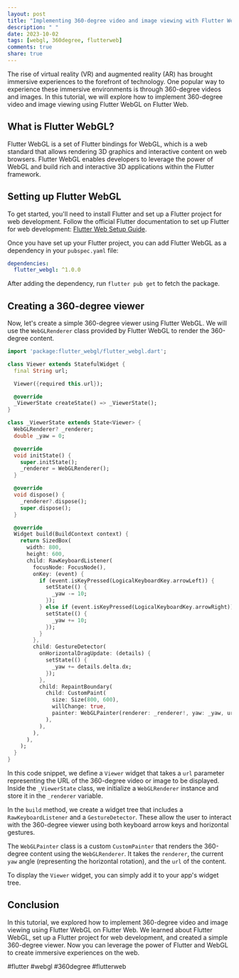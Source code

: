 ```yaml
---
layout: post
title: "Implementing 360-degree video and image viewing with Flutter WebGL on Flutter Web"
description: " "
date: 2023-10-02
tags: [webgl, 360degree, flutterweb]
comments: true
share: true
---
```


The rise of virtual reality (VR) and augmented reality (AR) has brought immersive experiences to the forefront of technology. One popular way to experience these immersive environments is through 360-degree videos and images. In this tutorial, we will explore how to implement 360-degree video and image viewing using Flutter WebGL on Flutter Web.

## What is Flutter WebGL?

Flutter WebGL is a set of Flutter bindings for WebGL, which is a web standard that allows rendering 3D graphics and interactive content on web browsers. Flutter WebGL enables developers to leverage the power of WebGL and build rich and interactive 3D applications within the Flutter framework.

## Setting up Flutter WebGL

To get started, you'll need to install Flutter and set up a Flutter project for web development. Follow the official Flutter documentation to set up Flutter for web development: [Flutter Web Setup Guide](https://flutter.dev/web).

Once you have set up your Flutter project, you can add Flutter WebGL as a dependency in your `pubspec.yaml` file:

```yaml
dependencies:
  flutter_webgl: ^1.0.0
```

After adding the dependency, run `flutter pub get` to fetch the package.

## Creating a 360-degree viewer

Now, let's create a simple 360-degree viewer using Flutter WebGL. We will use the `WebGLRenderer` class provided by Flutter WebGL to render the 360-degree content.

```dart
import 'package:flutter_webgl/flutter_webgl.dart';

class Viewer extends StatefulWidget {
  final String url;

  Viewer({required this.url});

  @override
  _ViewerState createState() => _ViewerState();
}

class _ViewerState extends State<Viewer> {
  WebGLRenderer? _renderer;
  double _yaw = 0;

  @override
  void initState() {
    super.initState();
    _renderer = WebGLRenderer();
  }

  @override
  void dispose() {
    _renderer?.dispose();
    super.dispose();
  }

  @override
  Widget build(BuildContext context) {
    return SizedBox(
      width: 800,
      height: 600,
      child: RawKeyboardListener(
        focusNode: FocusNode(),
        onKey: (event) {
          if (event.isKeyPressed(LogicalKeyboardKey.arrowLeft)) {
            setState(() {
              _yaw -= 10;
            });
          } else if (event.isKeyPressed(LogicalKeyboardKey.arrowRight)) {
            setState(() {
              _yaw += 10;
            });
          }
        },
        child: GestureDetector(
          onHorizontalDragUpdate: (details) {
            setState(() {
              _yaw += details.delta.dx;
            });
          },
          child: RepaintBoundary(
            child: CustomPaint(
              size: Size(800, 600),
              willChange: true,
              painter: WebGLPainter(renderer: _renderer!, yaw: _yaw, url: widget.url),
            ),
          ),
        ),
      ),
    );
  }
}
```

In this code snippet, we define a `Viewer` widget that takes a `url` parameter representing the URL of the 360-degree video or image to be displayed. Inside the `_ViewerState` class, we initialize a `WebGLRenderer` instance and store it in the `_renderer` variable.

In the `build` method, we create a widget tree that includes a `RawKeyboardListener` and a `GestureDetector`. These allow the user to interact with the 360-degree viewer using both keyboard arrow keys and horizontal gestures.

The `WebGLPainter` class is a custom `CustomPainter` that renders the 360-degree content using the `WebGLRenderer`. It takes the `renderer`, the current `yaw` angle (representing the horizontal rotation), and the `url` of the content.

To display the `Viewer` widget, you can simply add it to your app's widget tree.

## Conclusion

In this tutorial, we explored how to implement 360-degree video and image viewing using Flutter WebGL on Flutter Web. We learned about Flutter WebGL, set up a Flutter project for web development, and created a simple 360-degree viewer. Now you can leverage the power of Flutter and WebGL to create immersive experiences on the web.

#flutter #webgl #360degree #flutterweb